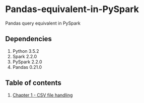 # Pandas-equivalent-in-PySpark
Pandas query equivalent in PySpark

## Dependencies
1. Python 3.5.2
2. Spark 2.2.0
3. PySpark 2.2.0
4. Pandas 0.21.0

## Table of contents
1. [Chapter 1 - CSV file handling](http://nbviewer.jupyter.org/github/jerilkuriakose/Pandas-equivalent-in-PySpark/blob/master/notebooks/Chapter%201%20-%20CSV%20file%20handling.ipynb)
